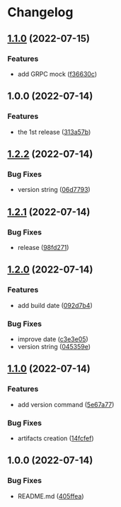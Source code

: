 # Changelog

## [1.1.0](https://github.com/ezh/wireguard-grpc/compare/v1.0.0...v1.1.0) (2022-07-15)


### Features

* add GRPC mock ([f36630c](https://github.com/ezh/wireguard-grpc/commit/f36630cd1a3093bf05c19b51f8b141ae38cf41e6))

## 1.0.0 (2022-07-14)


### Features

* the 1st release ([313a57b](https://github.com/ezh/wireguard-grpc/commit/313a57ba5648d3537f80e350f3868814ce9b5fd3))

## [1.2.2](https://github.com/ezh/wireguard-grpc/compare/v1.2.1...v1.2.2) (2022-07-14)


### Bug Fixes

* version string ([06d7793](https://github.com/ezh/wireguard-grpc/commit/06d77937828cb7f0428714bd59d598d9ef45ec0d))

## [1.2.1](https://github.com/ezh/wireguard-grpc/compare/v1.2.0...v1.2.1) (2022-07-14)


### Bug Fixes

* release ([98fd271](https://github.com/ezh/wireguard-grpc/commit/98fd2712243af4bf9c7626d0e8e00252d00d1e67))

## [1.2.0](https://github.com/ezh/wireguard-grpc/compare/v1.1.0...v1.2.0) (2022-07-14)


### Features

* add build date ([092d7b4](https://github.com/ezh/wireguard-grpc/commit/092d7b4b87da17a2e3b4112aefa7535c23cea4c6))


### Bug Fixes

* improve date ([c3e3e05](https://github.com/ezh/wireguard-grpc/commit/c3e3e0572d0aa54cd514d9cd6443ff8765279c3d))
* version string ([045359e](https://github.com/ezh/wireguard-grpc/commit/045359eb8f6da2eb82f311de24945abebf2a55b6))

## [1.1.0](https://github.com/ezh/wireguard-grpc/compare/v1.0.0...v1.1.0) (2022-07-14)


### Features

* add version command ([5e67a77](https://github.com/ezh/wireguard-grpc/commit/5e67a775badd15bff9365437cd0b65b82262df93))


### Bug Fixes

* artifacts creation ([14fcfef](https://github.com/ezh/wireguard-grpc/commit/14fcfef5db4ed94593811286d00241e96abe56fb))

## 1.0.0 (2022-07-14)


### Bug Fixes

* README.md ([405ffea](https://github.com/ezh/wireguard-grpc/commit/405ffeaf059c9e214977b3238c3803683868ac6a))
